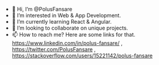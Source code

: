- 👋 Hi, I’m @PolusFansare
- 👀 I’m interested in Web & App Development.
- 🌱 I’m currently learning React & Angular.
- 💞️ I’m looking to collaborate on unique projects.
- 📫 How to reach me? Here are some links for that. https://www.linkedin.com/in/polus-fansare/ ,  https://twitter.com/PolusFansare ,  https://stackoverflow.com/users/15221142/polus-fansare

<!---
PolusFansare/PolusFansare is a ✨ special ✨ repository because its `README.md` (this file) appears on your GitHub profile.
You can click the Preview link to take a look at your changes.
--->
